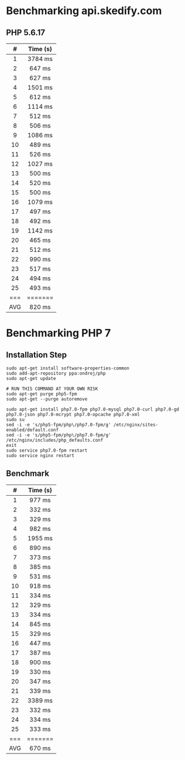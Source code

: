 # Benchmarking api.skedify.com

## PHP 5.6.17

| # | Time (s) |
| :-: | :-----: |
| 1 | 3784 ms |
| 2 | 647 ms |
| 3 | 627 ms |
| 4 | 1501 ms |
| 5 | 612 ms |
| 6 | 1114 ms |
| 7 | 512 ms |
| 8 | 506 ms |
| 9 | 1086 ms |
| 10 | 489 ms |
| 11 | 526 ms |
| 12 | 1027 ms |
| 13 | 500 ms |
| 14 | 520 ms |
| 15 | 500 ms |
| 16 | 1079 ms |
| 17 | 497 ms |
| 18 | 492 ms |
| 19 | 1142 ms |
| 20 | 465 ms |
| 21 | 512 ms |
| 22 | 990 ms |
| 23 | 517 ms |
| 24 | 494 ms |
| 25 | 493 ms |
| === | ======= |
| AVG | 820 ms |

# Benchmarking PHP 7

## Installation Step

```
sudo apt-get install software-properties-common
sudo add-apt-repository ppa:ondrej/php
sudo apt-get update

# RUN THIS COMMAND AT YOUR OWN RISK
sudo apt-get purge php5-fpm
sudo apt-get --purge autoremove

sudo apt-get install php7.0-fpm php7.0-mysql php7.0-curl php7.0-gd php7.0-json php7.0-mcrypt php7.0-opcache php7.0-xml
sudo su
sed -i -e 's/php5-fpm/php\/php7.0-fpm/g' /etc/nginx/sites-enabled/default.conf
sed -i -e 's/php5-fpm/php\/php7.0-fpm/g' /etc/nginx/includes/php_defaults.conf
exit
sudo service php7.0-fpm restart
sudo service nginx restart
```

## Benchmark

| # | Time (s) |
| :-: | :-----: |
| 1 | 977 ms |
| 2 | 332 ms |
| 3 | 329 ms |
| 4 | 982 ms |
| 5 | 1955 ms |
| 6 | 890 ms |
| 7 | 373 ms |
| 8 | 385 ms |
| 9 | 531 ms |
| 10 | 918 ms |
| 11 | 334 ms |
| 12 | 329 ms |
| 13 | 334 ms |
| 14 | 845 ms |
| 15 | 329 ms |
| 16 | 447 ms |
| 17 | 387 ms |
| 18 | 900 ms |
| 19 | 330 ms |
| 20 | 347 ms |
| 21 | 339 ms |
| 22 | 3389 ms |
| 23 | 332 ms |
| 24 | 334 ms |
| 25 | 333 ms |
| === | ======= |
| AVG | 670 ms |
